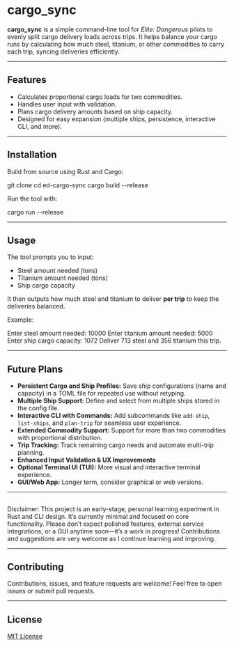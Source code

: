 # cargo_sync

**cargo_sync** is a simple command-line tool for *Elite: Dangerous* pilots to evenly split cargo delivery loads across trips. It helps balance your cargo runs by calculating how much steel, titanium, or other commodities to carry each trip, syncing deliveries efficiently.

---

## Features

- Calculates proportional cargo loads for two commodities.
- Handles user input with validation.
- Plans cargo delivery amounts based on ship capacity.
- Designed for easy expansion (multiple ships, persistence, interactive CLI, and more).

---

## Installation

Build from source using Rust and Cargo:

git clone <repo-url>
cd ed-cargo-sync
cargo build --release

Run the tool with:

cargo run --release

---

## Usage

The tool prompts you to input:

- Steel amount needed (tons)
- Titanium amount needed (tons)
- Ship cargo capacity

It then outputs how much steel and titanium to deliver **per trip** to keep the deliveries balanced.

Example:

Enter steel amount needed: 10000
Enter titanium amount needed: 5000
Enter ship cargo capacity: 1072
Deliver 713 steel and 356 titanium this trip.

---

## Future Plans

- **Persistent Cargo and Ship Profiles:** Save ship configurations (name and capacity) in a TOML file for repeated use without retyping.
- **Multiple Ship Support:** Define and select from multiple ships stored in the config file.
- **Interactive CLI with Commands:** Add subcommands like `add-ship`, `list-ships`, and `plan-trip` for seamless user experience.
- **Extended Commodity Support:** Support for more than two commodities with proportional distribution.
- **Trip Tracking:** Track remaining cargo needs and automate multi-trip planning.
- **Enhanced Input Validation & UX Improvements**
- **Optional Terminal UI (TUI):** More visual and interactive terminal experience.
- **GUI/Web App:** Longer term, consider graphical or web versions.

---

## 

Disclaimer:
This project is an early-stage, personal learning experiment in Rust and CLI design. It’s currently minimal and focused on core functionality.
Please don’t expect polished features, external service integrations, or a GUI anytime soon—it’s a work in progress!
Contributions and suggestions are very welcome as I continue learning and improving.

---

## Contributing

Contributions, issues, and feature requests are welcome! Feel free to open issues or submit pull requests.

---

## License

[MIT License](LICENSE)
